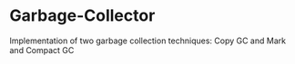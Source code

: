 # Garbage-Collector
Implementation of two garbage collection techniques: Copy GC and Mark and Compact GC
